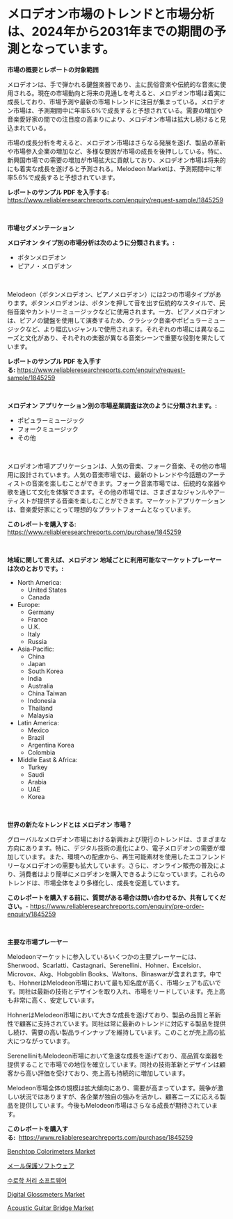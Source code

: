 <p><h1>メロデオン市場のトレンドと市場分析は、2024年から2031年までの期間の予測となっています。</h1></p><p><strong>市場の概要とレポートの対象範囲</strong></p>
<p><p>メロデオンは、手で弾かれる鍵盤楽器であり、主に民俗音楽や伝統的な音楽に使用される。現在の市場動向と将来の見通しを考えると、メロデオン市場は着実に成長しており、市場予測や最新の市場トレンドに注目が集まっている。メロデオン市場は、予測期間中に年率5.6%で成長すると予想されている。需要の増加や音楽愛好家の間での注目度の高まりにより、メロデオン市場は拡大し続けると見込まれている。</p><p>市場の成長分析を考えると、メロデオン市場はさらなる発展を遂げ、製品の革新や市場参入企業の増加など、多様な要因が市場の成長を後押ししている。特に、新興国市場での需要の増加が市場拡大に貢献しており、メロデオン市場は将来的にも着実な成長を遂げると予測される。Melodeon Marketは、予測期間中に年率5.6%で成長すると予想されています。</p></p>
<p><strong>レポートのサンプル PDF を入手する:</strong> <a href="https://www.reliableresearchreports.com/enquiry/request-sample/1845259">https://www.reliableresearchreports.com/enquiry/request-sample/1845259</a></p>
<p>&nbsp;</p>
<p><strong>市場セグメンテーション</strong></p>
<p><strong>メロデオン タイプ別の市場分析は次のように分類されます。:</strong></p>
<p><ul><li>ボタンメロデオン</li><li>ピアノ・メロデオン</li></ul></p>
<p>&nbsp;</p>
<p><p>Melodeon（ボタンメロデオン、ピアノメロデオン）には2つの市場タイプがあります。ボタンメロデオンは、ボタンを押して音を出す伝統的なスタイルで、民俗音楽やカントリーミュージックなどに使用されます。一方、ピアノメロデオンは、ピアノの鍵盤を使用して演奏するため、クラシック音楽やポピュラーミュージックなど、より幅広いジャンルで使用されます。それぞれの市場には異なるニーズと文化があり、それぞれの楽器が異なる音楽シーンで重要な役割を果たしています。</p></p>
<p><strong>レポートのサンプル PDF を入手する:</strong>&nbsp;<a href="https://www.reliableresearchreports.com/enquiry/request-sample/1845259">https://www.reliableresearchreports.com/enquiry/request-sample/1845259</a></p>
<p>&nbsp;</p>
<p><strong> メロデオン アプリケーション別の市場産業調査は次のように分類されます。:</strong></p>
<p><ul><li>ポピュラーミュージック</li><li>フォークミュージック</li><li>その他</li></ul></p>
<p>&nbsp;</p>
<p><p>メロデオン市場アプリケーションは、人気の音楽、フォーク音楽、その他の市場用に設計されています。人気の音楽市場では、最新のトレンドや今話題のアーティストの音楽を楽しむことができます。フォーク音楽市場では、伝統的な楽器や歌を通じて文化を体験できます。その他の市場では、さまざまなジャンルやアーティストが提供する音楽を楽しむことができます。マーケットアプリケーションは、音楽愛好家にとって理想的なプラットフォームとなっています。</p></p>
<p><strong>このレポートを購入する:</strong>&nbsp; <a href="https://www.reliableresearchreports.com/purchase/1845259">https://www.reliableresearchreports.com/purchase/1845259</a></p>
<p>&nbsp;</p>
<p><strong>地域に関して言えば、メロデオン 地域ごとに利用可能なマーケットプレーヤーは次のとおりです。:</strong></p>
<p><ul>
    <li>
        North America:
        <ul>
            <li>United States</li>
            <li>Canada</li>
        </ul>
    </li>
    <li>
        Europe:
        <ul>
            <li>Germany</li>
            <li>France</li>
            <li>U.K.</li>
            <li>Italy</li>
            <li>Russia</li>
        </ul>
    </li>
    <li>
        Asia-Pacific:
        <ul>
            <li>China</li>
            <li>Japan</li>
            <li>South Korea</li>
            <li>India</li>
            <li>Australia</li>
            <li>China Taiwan</li>
            <li>Indonesia</li>
            <li>Thailand</li>
            <li>Malaysia</li>
        </ul>
    </li>
    <li>
        Latin America:
        <ul>
            <li>Mexico</li>
            <li>Brazil</li>
            <li>Argentina Korea</li>
            <li>Colombia</li>
        </ul>
    </li>
    <li>
        Middle East & Africa:
        <ul>
            <li>Turkey</li>
            <li>Saudi</li>
            <li>Arabia</li>
            <li>UAE</li>
            <li>Korea</li>
        </ul>
    </li>
    </ul></p>
<p>&nbsp;</p>
<p><strong>世界の新たなトレンドとは メロデオン 市場？</strong></p>
<p><p>グローバルなメロデオン市場における新興および現行のトレンドは、さまざまな方向にあります。特に、デジタル技術の進化により、電子メロデオンの需要が増加しています。また、環境への配慮から、再生可能素材を使用したエコフレンドリーなメロデオンの需要も拡大しています。さらに、オンライン販売の普及により、消費者はより簡単にメロデオンを購入できるようになっています。これらのトレンドは、市場全体をより多様化し、成長を促進しています。</p></p>
<p><strong>このレポートを購入する前に、質問がある場合は問い合わせるか、共有してください。</strong>- <a href="https://www.reliableresearchreports.com/enquiry/pre-order-enquiry/1845259">https://www.reliableresearchreports.com/enquiry/pre-order-enquiry/1845259</a></p>
<p>&nbsp;</p>
<p><strong>主要な市場プレーヤー</strong></p>
<p><p>Melodeonマーケットに参入しているいくつかの主要プレーヤーには、Sherwood、Scarlatti、Castagnari、Serenellini、Hohner、Excelsior、Microvox、Akg、Hobgoblin Books、Waltons、Binaswarが含まれます。中でも、HohnerはMelodeon市場において最も知名度が高く、市場シェアも広いです。同社は最新の技術とデザインを取り入れ、市場をリードしています。売上高も非常に高く、安定しています。</p><p>HohnerはMelodeon市場において大きな成長を遂げており、製品の品質と革新性で顧客に支持されています。同社は常に最新のトレンドに対応する製品を提供し続け、需要の高い製品ラインナップを維持しています。このことが売上高の拡大につながっています。</p><p>SerenelliniもMelodeon市場において急速な成長を遂げており、高品質な楽器を提供することで市場での地位を確立しています。同社の技術革新とデザインは顧客から高い評価を受けており、売上高も持続的に増加しています。</p><p>Melodeon市場全体の規模は拡大傾向にあり、需要が高まっています。競争が激しい状況ではありますが、各企業が独自の強みを活かし、顧客ニーズに応える製品を提供しています。今後もMelodeon市場はさらなる成長が期待されています。</p></p>
<p><strong>このレポートを購入する:</strong>&nbsp;&nbsp;<a href="https://www.reliableresearchreports.com/purchase/1845259">https://www.reliableresearchreports.com/purchase/1845259</a></p>
<p><p><a href="https://issuu.com/reportprime-2/docs/benchtop-colorimeters-market-size-2030.pptx">Benchtop Colorimeters Market</a></p><p><a href="https://medium.com/@hook46569/%E9%9B%BB%E5%AD%90%E3%83%A1%E3%83%BC%E3%83%AB%E4%BF%9D%E8%AD%B7%E3%82%BD%E3%83%95%E3%83%88%E3%82%A6%E3%82%A7%E3%82%A2%E5%B8%82%E5%A0%B4%E3%81%AE%E5%88%86%E6%9E%90%E3%81%A82024%E5%B9%B4%E3%81%8B%E3%82%892031%E5%B9%B4%E3%81%BE%E3%81%A7%E3%81%AE%E4%BA%88%E6%B8%AC%E3%81%95%E3%82%8C%E3%82%8B%E5%B8%82%E5%A0%B4%E8%A6%8F%E6%A8%A1-ad7e7d6c0ba0">メール保護ソフトウェア</a></p><p><a href="https://github.com/vdhdwjyp90142/Market-Research-Report-List-1/blob/main/9661526186142.md">수로학 처리 소프트웨어</a></p><p><a href="https://issuu.com/reportprime-2/docs/digital-glossmeters-market-size-2030.pptx">Digital Glossmeters Market</a></p><p><a href="https://view.publitas.com/reportprime-1/acoustic-guitar-bridge-market-research-report-forecasted-for-period-from-2024-2031-by-market-type-market-application-and-region/">Acoustic Guitar Bridge Market</a></p></p>